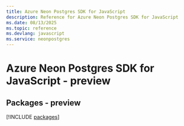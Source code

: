 ```yaml
---
title: Azure Neon Postgres SDK for JavaScript
description: Reference for Azure Neon Postgres SDK for JavaScript
ms.date: 08/13/2025
ms.topic: reference
ms.devlang: javascript
ms.service: neonpostgres
---
```

# Azure Neon Postgres SDK for JavaScript - preview
## Packages - preview
[!INCLUDE [packages](neon-postgres-index.md)]